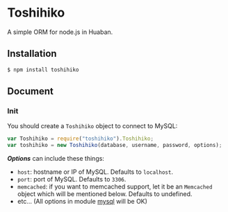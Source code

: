 # Toshihiko

A simple ORM for node.js in Huaban.

## Installation

```sh
$ npm install toshihiko
```

## Document

### Init

You should create a `Toshihiko` object to connect to MySQL:

```javascript
var Toshihiko = require("toshihiko").Toshihiko;
var toshihiko = new Toshihiko(database, username, password, options);
```

***Options*** can include these things:

+ `host`: hostname or IP of MySQL. Defaults to `localhost`.
+ `port`: port of MySQL. Defaults to `3306`.
+ `memcached`: if you want to memcached support, let it be an `Memcached` object which will be mentioned below. Defaults
  to undefined.
+ etc... (All options in module [mysql](https://www.npmjs.org/package/mysql#pool-options) will be OK)
